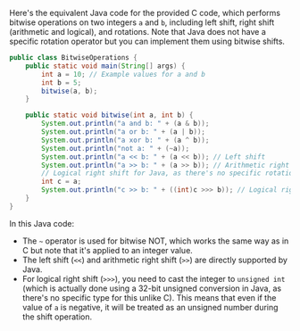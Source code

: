  Here's the equivalent Java code for the provided C code, which performs bitwise operations on two integers `a` and `b`, including left shift, right shift (arithmetic and logical), and rotations. Note that Java does not have a specific rotation operator but you can implement them using bitwise shifts.

```java
public class BitwiseOperations {
    public static void main(String[] args) {
        int a = 10; // Example values for a and b
        int b = 5;
        bitwise(a, b);
    }

    public static void bitwise(int a, int b) {
        System.out.println("a and b: " + (a & b));
        System.out.println("a or b: " + (a | b));
        System.out.println("a xor b: " + (a ^ b));
        System.out.println("not a: " + (~a));
        System.out.println("a << b: " + (a << b)); // Left shift
        System.out.println("a >> b: " + (a >> b)); // Arithmetic right shift on most platforms
        // Logical right shift for Java, as there's no specific rotation operator
        int c = a;
        System.out.println("c >> b: " + ((int)c >>> b)); // Logical right shift
    }
}
```

In this Java code:
- The `~` operator is used for bitwise NOT, which works the same way as in C but note that it's applied to an integer value.
- The left shift (`<<`) and arithmetic right shift (`>>`) are directly supported by Java.
- For logical right shift (`>>>`), you need to cast the integer to `unsigned int` (which is actually done using a 32-bit unsigned conversion in Java, as there's no specific type for this unlike C). This means that even if the value of `a` is negative, it will be treated as an unsigned number during the shift operation.
